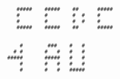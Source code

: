        #####    #####    ##      #####
       #        #        #  #    #
       #        #        #  #    #
       #####    #####    ##      #####
      
  
        #        ###    #   # 
      # #       #   #   #   #
    #####       #####   #   #
        #       #   #   #   #
        #       #   #   #####
